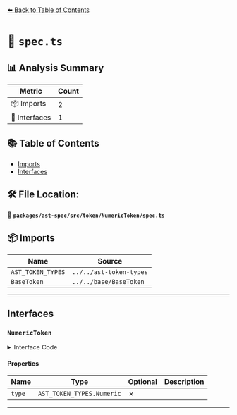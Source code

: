 [⬅️ Back to Table of Contents](../../../../../index.md)

# 📄 `spec.ts`

## 📊 Analysis Summary

| Metric | Count |
|--------|-------|
| 📦 Imports | 2 |
| 📐 Interfaces | 1 |

## 📚 Table of Contents

- [Imports](#imports)
- [Interfaces](#interfaces)

## 🛠️ File Location:
📂 **`packages/ast-spec/src/token/NumericToken/spec.ts`**

## 📦 Imports

| Name | Source |
|------|--------|
| `AST_TOKEN_TYPES` | `../../ast-token-types` |
| `BaseToken` | `../../base/BaseToken` |


---

## Interfaces

### `NumericToken`

<details><summary>Interface Code</summary>

```ts
export interface NumericToken extends BaseToken {
  type: AST_TOKEN_TYPES.Numeric;
}
```
</details>

#### Properties

| Name | Type | Optional | Description |
|------|------|----------|-------------|
| `type` | `AST_TOKEN_TYPES.Numeric` | ✗ |  |


---